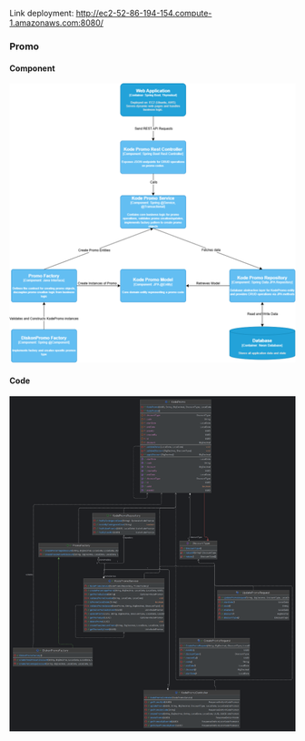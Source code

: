 Link deployment: http://ec2-52-86-194-154.compute-1.amazonaws.com:8080/


### Promo
#### Component
![Promo Component Diagram](resources/diagram/assets/promo_component_diagram.png)

#### Code
![Promo Code Diagram](resources/diagram/assets/promo_code_diagram.png)